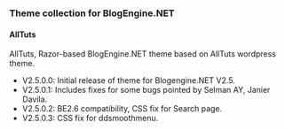 ### Theme collection for BlogEngine.NET

#### AllTuts
AllTuts, Razor-based BlogEngine.NET theme based on AllTuts wordpress theme.
* V2.5.0.0: Initial release of theme for Blogengine.NET V2.5.
* V2.5.0.1: Includes fixes for some bugs pointed by Selman AY, Janier Davila. 
* V2.5.0.2: BE2.6 compatibility, CSS fix for Search page.
* V2.5.0.3: CSS fix for ddsmoothmenu.